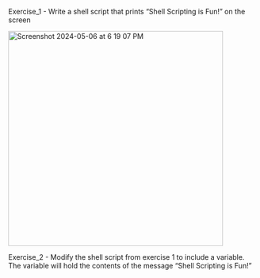 Exercise_1 - Write a shell script that prints “Shell Scripting is Fun!” on the screen

<img width="433" alt="Screenshot 2024-05-06 at 6 19 07 PM" src="https://github.com/Yashika1311/os/assets/142776188/e4e2b01c-2dc8-44e5-a147-d971d0cbf2cf">

Exercise_2 - Modify the shell script from exercise 1 to include a variable. The variable will hold the contents of the message “Shell Scripting is Fun!”



